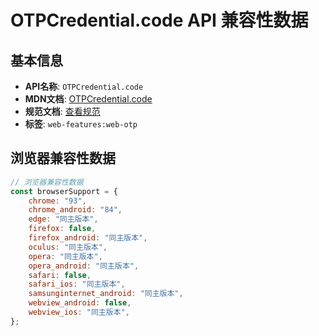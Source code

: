 # OTPCredential.code API 兼容性数据

## 基本信息

- **API名称**: `OTPCredential.code`
- **MDN文档**: [OTPCredential.code](https://developer.mozilla.org/docs/Web/API/OTPCredential/code)
- **规范文档**: [查看规范](https://wicg.github.io/web-otp/#dom-otpcredential-code)
- **标签**: `web-features:web-otp`

## 浏览器兼容性数据

```javascript
// 浏览器兼容性数据
const browserSupport = {
    chrome: "93",
    chrome_android: "84",
    edge: "同主版本",
    firefox: false,
    firefox_android: "同主版本",
    oculus: "同主版本",
    opera: "同主版本",
    opera_android: "同主版本",
    safari: false,
    safari_ios: "同主版本",
    samsunginternet_android: "同主版本",
    webview_android: false,
    webview_ios: "同主版本",
};

```


